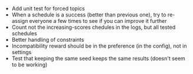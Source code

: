 - Add unit test for forced topics
- When a schedule is a success (better than previous one), try to re-assign everyone a few times to see if you can improve it further
- Count not the increasing-scores chedules in the logs, but all tested schedules
- Better handling of constraints
- Incompatibility reward should be in the preference (in the config), not in settings
- Test that keeping the same seed keeps the same results (doesn't seem to be working)
